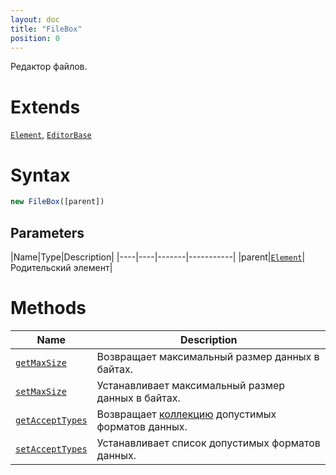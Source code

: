 ```yaml
---
layout: doc
title: "FileBox"
position: 0
---
```


Редактор файлов.

# Extends

[`Element`](../../Core/Elements/Element), [`EditorBase`](../EditorBase/)

# Syntax

```js
new FileBox([parent])
```

## Parameters

|Name|Type|Description|
|----|----|-------|-----------|
|parent|[`Element`](../../Core/Elements/Element)|Родительский элемент|

# Methods

|Name|Description|
|----|-----------|
|[`getMaxSize`](FileBox.getMaxSize/)|Возвращает максимальный размер данных в байтах.|
|[`setMaxSize`](FileBox.setMaxSize/)|Устанавливает максимальный размер данных в байтах.|
|[`getAcceptTypes`](FileBox.getAcceptTypes/)|Возвращает [коллекцию](../../Core/Collection/) допустимых форматов данных.|
|[`setAcceptTypes`](FileBox.setAcceptTypes/)|Устанавливает список допустимых форматов данных.|
